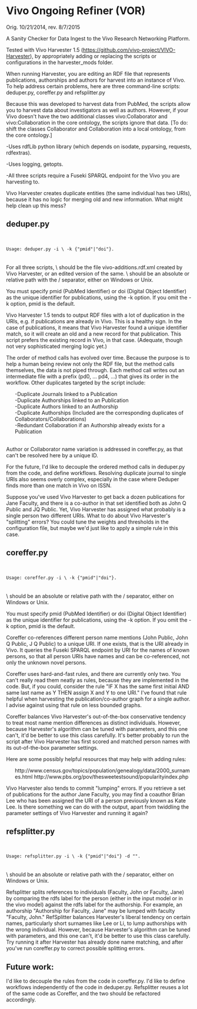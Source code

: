 Vivo Ongoing Refiner (VOR)
==========================
Orig. 10/21/2014, rev. 8/7/2015

A Sanity Checker for Data Ingest to the Vivo Research Networking Platform.

Tested with Vivo Harvester 1.5 (https://github.com/vivo-project/VIVO-Harvester), by appropriately adding or replacing the scripts or configurations in the harvester_mods folder.

When running Harvester, you are editing an RDF file that represents publications, authorships and authors for harvest into an instance of Vivo.  To help address certain problems, here are three command-line scripts: deduper.py, coreffer.py and refsplitter.py 

Because this was developed to harvest data from PubMed, the scripts allow you to harvest data about investigators as well as authors.  However, if your Vivo doesn't have the two additional classes vivo:Collaborator and vivo:Collaboration in the core ontology, the scripts ignore that data. [To do:  shift the classes Collaborator and Collaboration into a local ontology, from the core ontology.]

-Uses rdfLib python library (which depends on isodate, pyparsing, requests, rdfextras). 

-Uses logging, getopts.

-All three scripts require a Fuseki SPARQL endpoint for the Vivo you are harvesting to.

Vivo Harvester creates duplicate entities (the same individual has two URIs), because
it has no logic for merging old and new information.  What might help clean up this mess?

deduper.py
----------
<br>
<code>
Usage: deduper.py -i \<inputfile\> -k {"pmid"|"doi"}.  
</code>
<br>
<br>
For all three scripts, \<inputfile\> should be the file vivo-additions.rdf.xml created by Vivo Harvester, or an edited version of the same.  \<inputfile\> should be an absolute or relative path with the / separator, either on Windows or Unix.

You must specify pmid (PubMed Identifier) or doi (Digital Object Identifier) as the unique identifier for publications, using the -k option.  If you omit the -k option, pmid is the default.

Vivo Harvester 1.5 tends to output RDF files with a lot of duplication in the URIs, e.g. if publications are already in Vivo.  This is a healthy sign. In the case of publications, it means that Vivo Harvester found a unique identifier match, so it will create an old and a new record for that publication.  This script prefers the existing record in Vivo, in that case.  (Adequate, though not very sophisticated merging logic yet.)

The order of method calls has evolved over time.  Because the purpose is to help a human being review not only the RDF file, but the method calls themselves, the data is not piped through.  Each method call writes out an intermediate file with a prefix (pd0, ... pd4, ...) that gives its order in the workflow.  Other duplicates targeted by the script include:

<ul>
-Duplicate Journals linked to a Publication
<br>
-Duplicate Authorships linked to an Publication
<br>
-Duplicate Authors linked to an Authorship
<br>
-Duplicate Authorships (Included are the corresponding duplicates of Collaborators/Collaborations)
<br> 
-Redundant Collaboration if an Authorship already exists for a Publication
</ul>
<br>
Author or Collaborator name variation is addressed in coreffer.py, as that can't be resolved here by a unique ID.

For the future, I'd like to decouple the ordered method calls in deduper.py from the code, and define workflows.
Resolving duplicate journal to single URIs also seems overly complex, especially in the case where Deduper finds more than one match in Vivo on ISSN.

Suppose you've used Vivo Harvester to get back a dozen publications for Jane Faculty, and there is a co-author in that set identified both as John Q Public and JQ Public.  Yet, Vivo Harvester has assigned what probably is a single person two different URIs.  What to do about Vivo Harvester's "splitting" errors?  You could tune the weights and thresholds in the configuration file, but maybe we'd just like to apply a simple rule in this case.

coreffer.py
-----------
<br>
<code>
Usage: coreffer.py -i \<inputfile\> -k {"pmid"|"doi"}.
</code>
<br>
<br>
\<inputfile\> should be an absolute or relative path with the / separator, either on Windows or Unix.

You must specify pmid (PubMed Identifier) or doi (Digital Object Identifier) as the unique identifier for publications, using the -k option.  If you omit the -k option, pmid is the default.

Coreffer co-references different person name mentions (John Public, John Q Public, J Q Public) to a unique URI.  If one exists, that is the URI already in Vivo.  It queries the Fuseki SPARQL endpoint by URI for the names of known persons, so that all person URIs have names and can be co-referenced, not only the unknown novel persons. 

Coreffer uses hard-and-fast rules, and there are currently only two.  You can't really read them neatly as rules, because they are implemented in the code.  But, if you could, consider the rule "IF X has the same first initial AND same last name as Y THEN assign X and Y to one URI."  I've found that rule helpful when harvesting the publication/co-author graph for a single author.  I advise against using that rule on less bounded graphs.

Coreffer balances Vivo Harvester's out-of-the-box conservative tendency to treat most name mention differences as distinct individuals. However, because Harvester's algorithm can be tuned with parameters, and this one can't, it'd be better to use this class carefully.  It's better probably to run the script after Vivo Harvester has first scored and matched person names with its out-of-the-box parameter settings.

Here are some possibly helpful resources that may help with adding rules:
<ul>
http://www.census.gov/topics/population/genealogy/data/2000_surnames.html
http://www.pbs.org/pov/thesweetestsound/popularityindex.php
</ul>
Vivo Harvester also tends to commit "lumping" errors.  If you retrieve a set of publications for the author Jane Faculty, you may find a coauthor Brian Lee who has been assigned the URI of a person previously known as Kate Lee. Is there something we can do with the output, apart from twiddling the parameter settings of Vivo Harvester and running it again?

refsplitter.py
--------------
<br>
<code>
Usage: refsplitter.py -i \<inputfile\> -k {"pmid"|"doi"} -d "<http://myvivoschool.edu/>".
</code>
<br>
<br>
\<inputfile\> should be an absolute or relative path with the / separator, either on Windows or Unix.

Refsplitter splits references to individuals (Faculty, John or Faculty, Jane) by comparing the rdfs label for the person (either in the input model or in the vivo model) against the rdfs label for the authorship.  For example, an authorship "Authorship for Faculty, Jane" may be lumped with faculty "Faculty, John."  RefSplitter balances Harvester's liberal tendency on certain names, particularly short surnames like Lee or Li, to lump authorships with the wrong individual.  However, because Harvester's algorithm can be tuned with parameters, and this one can't, it'd be better to use this class carefully.  Try running it after Harvester has already done name matching, and after you've run coreffer.py to correct possible splitting errors.

Future work:
------------
I'd like to decouple the rules from the code in coreffer.py.  I'd like to define workflows independently of the code in deduper.py.
Refsplitter reuses a lot of the same code as Coreffer, and the two should be refactored accordingly.
